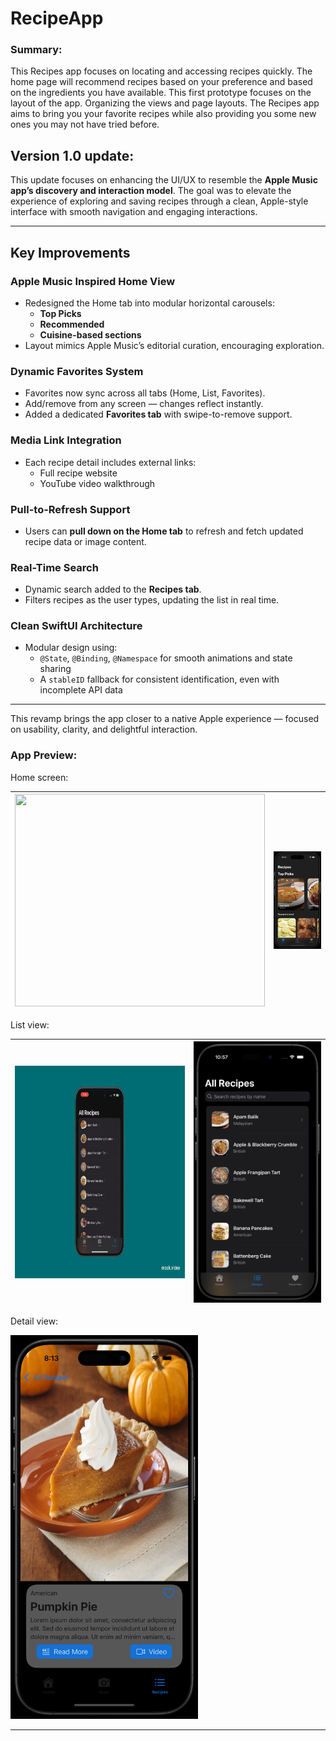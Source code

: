 # RecipeApp

### Summary:
This Recipes app focuses on locating and accessing recipes quickly. The home page will recommend recipes based on your preference and based on the ingredients you have available. This first prototype focuses on the layout of the app. Organizing the views and page layouts. The Recipes app aims to bring you your favorite recipes while also providing you some new ones you may not have tried before.

## Version 1.0 update:

This update focuses on enhancing the UI/UX to resemble the **Apple Music app’s discovery and interaction model**. The goal was to elevate the experience of exploring and saving recipes through a clean, Apple-style interface with smooth navigation and engaging interactions.

---

## Key Improvements

### Apple Music Inspired Home View
- Redesigned the Home tab into modular horizontal carousels:
  - **Top Picks**
  - **Recommended**
  - **Cuisine-based sections**
- Layout mimics Apple Music’s editorial curation, encouraging exploration.

### Dynamic Favorites System
- Favorites now sync across all tabs (Home, List, Favorites).
- Add/remove from any screen — changes reflect instantly.
- Added a dedicated **Favorites tab** with swipe-to-remove support.

### Media Link Integration
- Each recipe detail includes external links:
  - Full recipe website
  - YouTube video walkthrough

### Pull-to-Refresh Support
- Users can **pull down on the Home tab** to refresh and fetch updated recipe data or image content.

### Real-Time Search
- Dynamic search added to the **Recipes tab**.
- Filters recipes as the user types, updating the list in real time.

### Clean SwiftUI Architecture
- Modular design using:
  - `@State`, `@Binding`, `@Namespace` for smooth animations and state sharing
  - A `stableID` fallback for consistent identification, even with incomplete API data

---

This revamp brings the app closer to a native Apple experience — focused on usability, clarity, and delightful interaction.

  ### App Preview:
  Home screen:

| <img src="https://raw.githubusercontent.com/JBalladares/RecipeApp/main/media/ScreenRecordingHome_RecipeApp_V1.gif" width="400" height="340"/> | <img src="media/ScreenShot_RecipeApp_V1_Home.png" width="300"/>|
|:--:|:--:|


  List view:
  
| <img src="https://raw.githubusercontent.com/JBalladares/RecipeApp/main/media/ListView.gif" width="400" height="340"/> | <img src="https://raw.githubusercontent.com/JBalladares/RecipeApp/main/media/Screenshot_RecipeApp_V1_List.png" width="300"/> |
|:--:|:--:|

  Detail view:
  
<img src="media/RecipesApp_DetailView_screenshot.png" width="300"/>
  
______________________________________________________________________________________
